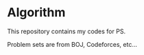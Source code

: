 # Algorithm

This repository contains my codes for PS.

Problem sets are from BOJ, Codeforces, etc...
